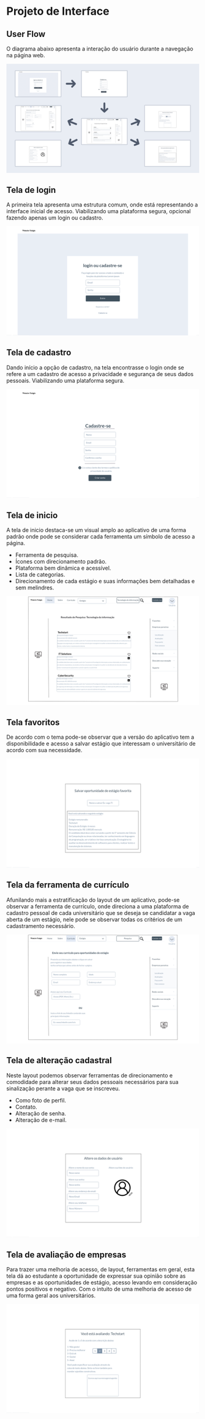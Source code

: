 
# Projeto de Interface

## User Flow

O diagrama abaixo apresenta a interação do usuário durante a navegação na página web.

![Protótipo de fluxo de usuário.](img/telas/wireframe.png)

## Tela de login

A primeira tela apresenta uma estrutura comum, onde está representando a interface inicial de acesso. Viabilizando uma plataforma segura, opcional fazendo apenas um login ou cadastro.

![Protótipo de tela de login.](img/telas/tela-login.png)

## Tela de cadastro

Dando início a opção de cadastro, na tela encontrasse o login onde se refere a um cadastro de acesso a privacidade e segurança de seus dados pessoais. Viabilizando uma plataforma segura. 

![Protótipo de tela de cadastro](img/telas/tela-cadastro.png)

## Tela de inicio

A tela de inicio destaca-se um visual amplo ao aplicativo de uma forma padrão onde pode se considerar cada ferramenta um símbolo de acesso a página. 
*	Ferramenta de pesquisa. 
*	Ícones com direcionamento padrão. 
*	Plataforma bem dinâmica e acessível. 
*	Lista de categorias. 
*	Direcionamento de cada estágio e suas informações bem detalhadas e sem melindres. 

![Protótipo de tela de inicio](img/telas/tela-home.png)

## Tela favoritos

De acordo com o tema pode-se observar que a versão do aplicativo tem a disponibilidade e acesso a salvar estágio que interessam o universitário de acordo com sua necessidade. 

![Protótipo de favoritos](img/telas/tela-favoritos.png)

## Tela da ferramenta de currículo

Afunilando mais a estratificação do layout de um aplicativo, pode-se observar a ferramenta de currículo, onde direciona a uma plataforma de cadastro pessoal de cada universitário que se deseja se candidatar a vaga aberta de um estágio, nele pode se observar todas os critérios de um cadastramento necessário. 

![Protótipo de ferramenta de currículo](img/telas/tela-envio.png)

## Tela de alteração cadastral

Neste layout podemos observar ferramentas de direcionamento e comodidade para alterar seus dados pessoais necessários para sua sinalização perante a vaga que se inscreveu. 
*	Como foto de perfil.  
*	Contato.  
*	Alteração de senha.  
*	Alteração de e-mail.

![Protótipo de alteração](img/telas/tela-alteracao.png)

## Tela de avaliação de empresas

Para trazer uma melhoria de acesso, de layout, ferramentas em geral, esta tela dá ao estudante a oportunidade de expressar sua opinião sobre as empresas e as oportunidades de estágio, acesso levando em consideração pontos positivos e negativo. Com o intuito de uma melhoria de acesso de uma forma geral aos universitários. 

![Protótipo de alteração](img/telas/tela-avaliacao.png)


